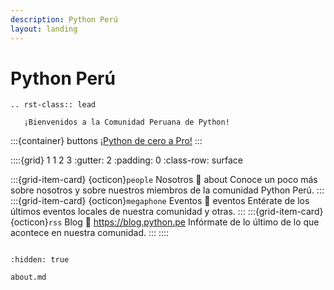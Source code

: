 ```yaml
---
description: Python Perú
layout: landing
---
```

# Python Perú

```{eval-rst}
.. rst-class:: lead

   ¡Bienvenidos a la Comunidad Peruana de Python!
```

:::{container} buttons
[¡Python de cero a Pro!](learning-path.md)
:::

::::{grid} 1 1 2 3
:gutter: 2
:padding: 0
:class-row: surface

:::{grid-item-card}  {octicon}`people` Nosotros
:link: about
Conoce un poco más sobre nosotros y sobre nuestros miembros de la comunidad
Python Perú.
:::
:::{grid-item-card}  {octicon}`megaphone` Eventos
:link: eventos
Entérate de los últimos eventos locales de nuestra comunidad y otras.
:::
:::{grid-item-card}  {octicon}`rss` Blog
:link: https://blog.python.pe
Infórmate de lo último de lo que acontece en nuestra comunidad.
:::
::::


```{embed} https://blog.python.pe/recent_posts/
```

```{toctree}
:hidden: true

about.md
```

